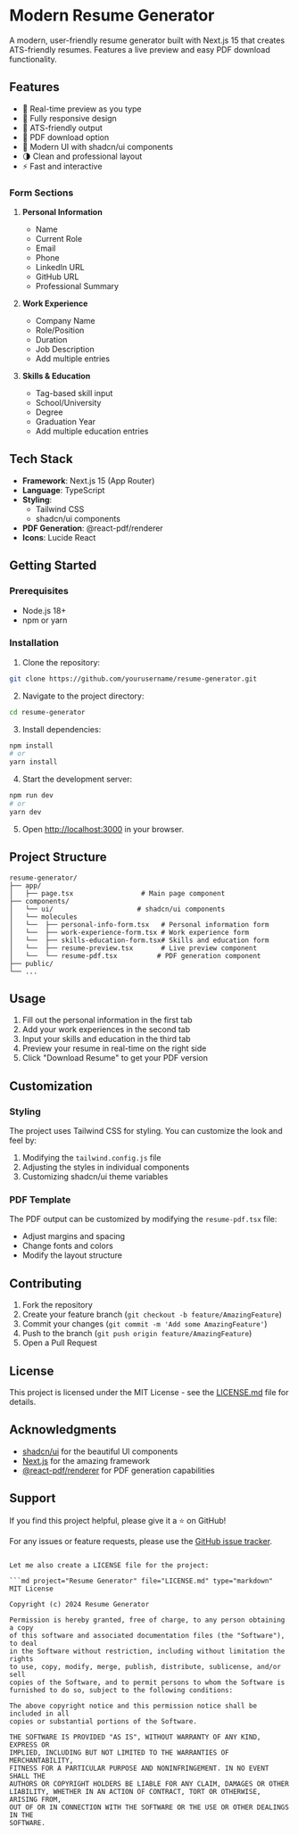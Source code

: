 # Modern Resume Generator

A modern, user-friendly resume generator built with Next.js 15 that creates ATS-friendly resumes. Features a live preview and easy PDF download functionality.

## Features

- 📝 Real-time preview as you type
- 📱 Fully responsive design
- 🎯 ATS-friendly output
- 📄 PDF download option
- 🎨 Modern UI with shadcn/ui components
- 🌗 Clean and professional layout
- ⚡ Fast and interactive

### Form Sections

1. **Personal Information**

   - Name
   - Current Role
   - Email
   - Phone
   - LinkedIn URL
   - GitHub URL
   - Professional Summary

2. **Work Experience**

   - Company Name
   - Role/Position
   - Duration
   - Job Description
   - Add multiple entries

3. **Skills & Education**
   - Tag-based skill input
   - School/University
   - Degree
   - Graduation Year
   - Add multiple education entries

## Tech Stack

- **Framework**: Next.js 15 (App Router)
- **Language**: TypeScript
- **Styling**:
  - Tailwind CSS
  - shadcn/ui components
- **PDF Generation**: @react-pdf/renderer
- **Icons**: Lucide React

## Getting Started

### Prerequisites

- Node.js 18+
- npm or yarn

### Installation

1. Clone the repository:

```bash
git clone https://github.com/yourusername/resume-generator.git
```

2. Navigate to the project directory:

```bash
cd resume-generator
```

3. Install dependencies:

```bash
npm install
# or
yarn install
```

4. Start the development server:

```bash
npm run dev
# or
yarn dev
```

5. Open [http://localhost:3000](http://localhost:3000) in your browser.

## Project Structure

```
resume-generator/
├── app/
│   ├── page.tsx                 # Main page component
├── components/
│   └── ui/                     # shadcn/ui components
│   └── molecules
│   └──  ├── personal-info-form.tsx   # Personal information form
│   └──  ├── work-experience-form.tsx # Work experience form
│   └──  ├── skills-education-form.tsx# Skills and education form
│   └──  ├── resume-preview.tsx       # Live preview component
│   └──  └── resume-pdf.tsx          # PDF generation component
├── public/
└── ...
```

## Usage

1. Fill out the personal information in the first tab
2. Add your work experiences in the second tab
3. Input your skills and education in the third tab
4. Preview your resume in real-time on the right side
5. Click "Download Resume" to get your PDF version

## Customization

### Styling

The project uses Tailwind CSS for styling. You can customize the look and feel by:

1. Modifying the `tailwind.config.js` file
2. Adjusting the styles in individual components
3. Customizing shadcn/ui theme variables

### PDF Template

The PDF output can be customized by modifying the `resume-pdf.tsx` file:

- Adjust margins and spacing
- Change fonts and colors
- Modify the layout structure

## Contributing

1. Fork the repository
2. Create your feature branch (`git checkout -b feature/AmazingFeature`)
3. Commit your changes (`git commit -m 'Add some AmazingFeature'`)
4. Push to the branch (`git push origin feature/AmazingFeature`)
5. Open a Pull Request

## License

This project is licensed under the MIT License - see the [LICENSE.md](LICENSE.md) file for details.

## Acknowledgments

- [shadcn/ui](https://ui.shadcn.com/) for the beautiful UI components
- [Next.js](https://nextjs.org/) for the amazing framework
- [@react-pdf/renderer](https://react-pdf.org/) for PDF generation capabilities

## Support

If you find this project helpful, please give it a ⭐️ on GitHub!

For any issues or feature requests, please use the [GitHub issue tracker](https://github.com/DikoMahendraa/ats-resume-generator/issues).

````

Let me also create a LICENSE file for the project:

```md project="Resume Generator" file="LICENSE.md" type="markdown"
MIT License

Copyright (c) 2024 Resume Generator

Permission is hereby granted, free of charge, to any person obtaining a copy
of this software and associated documentation files (the "Software"), to deal
in the Software without restriction, including without limitation the rights
to use, copy, modify, merge, publish, distribute, sublicense, and/or sell
copies of the Software, and to permit persons to whom the Software is
furnished to do so, subject to the following conditions:

The above copyright notice and this permission notice shall be included in all
copies or substantial portions of the Software.

THE SOFTWARE IS PROVIDED "AS IS", WITHOUT WARRANTY OF ANY KIND, EXPRESS OR
IMPLIED, INCLUDING BUT NOT LIMITED TO THE WARRANTIES OF MERCHANTABILITY,
FITNESS FOR A PARTICULAR PURPOSE AND NONINFRINGEMENT. IN NO EVENT SHALL THE
AUTHORS OR COPYRIGHT HOLDERS BE LIABLE FOR ANY CLAIM, DAMAGES OR OTHER
LIABILITY, WHETHER IN AN ACTION OF CONTRACT, TORT OR OTHERWISE, ARISING FROM,
OUT OF OR IN CONNECTION WITH THE SOFTWARE OR THE USE OR OTHER DEALINGS IN THE
SOFTWARE.
````
